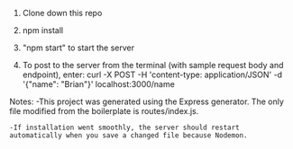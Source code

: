 1. Clone down this repo

2. npm install

3. "npm start" to start the server

4. To post to the server from the terminal (with sample request body and endpoint), enter:
		curl -X POST -H 'content-type: application/JSON' -d '{"name": "Brian"}' localhost:3000/name

Notes:
	-This project was generated using the Express generator. The only file modified from the boilerplate is routes/index.js.
	
	-If installation went smoothly, the server should restart automatically when you save a changed file because Nodemon.

